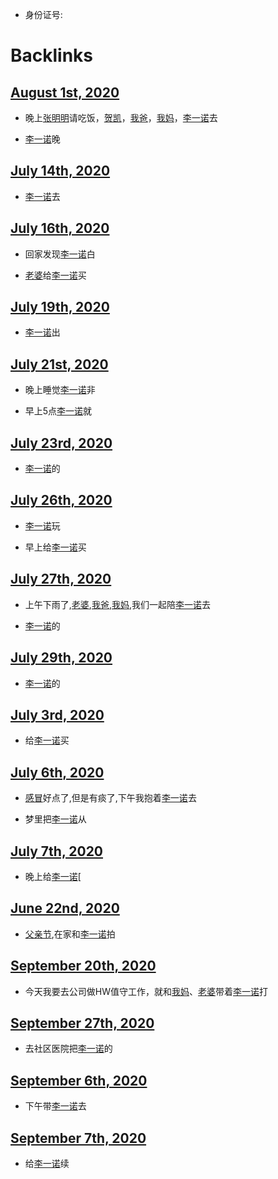 - 身份证号:

# Backlinks
## [August 1st, 2020](<August 1st, 2020.md>)
- 晚上[张明明](<张明明.md>)请吃饭，[贺凯](<贺凯.md>)，[我爸](<我爸.md>)，[我妈](<我妈.md>)，[李一诺](<李一诺.md>)去

- [李一诺](<李一诺.md>)晚

## [July 14th, 2020](<July 14th, 2020.md>)
- [李一诺](<李一诺.md>)去

## [July 16th, 2020](<July 16th, 2020.md>)
- 回家发现[李一诺](<李一诺.md>)白

- [老婆](<老婆.md>)给[李一诺](<李一诺.md>)买

## [July 19th, 2020](<July 19th, 2020.md>)
- [李一诺](<李一诺.md>)出

## [July 21st, 2020](<July 21st, 2020.md>)
- 晚上睡觉[李一诺](<李一诺.md>)非

- 早上5点[李一诺](<李一诺.md>)就

## [July 23rd, 2020](<July 23rd, 2020.md>)
- [李一诺](<李一诺.md>)的

## [July 26th, 2020](<July 26th, 2020.md>)
- [李一诺](<李一诺.md>)玩

- 早上给[李一诺](<李一诺.md>)买

## [July 27th, 2020](<July 27th, 2020.md>)
- 上午下雨了,[老婆](<老婆.md>),[我爸](<我爸.md>),[我妈](<我妈.md>),我们一起陪[李一诺](<李一诺.md>)去

- [李一诺](<李一诺.md>)的

## [July 29th, 2020](<July 29th, 2020.md>)
- [李一诺](<李一诺.md>)的

## [July 3rd, 2020](<July 3rd, 2020.md>)
- 给[李一诺](<李一诺.md>)买

## [July 6th, 2020](<July 6th, 2020.md>)
- [感冒](<感冒.md>)好点了,但是有痰了,下午我抱着[李一诺](<李一诺.md>)去

- 梦里把[李一诺](<李一诺.md>)从

## [July 7th, 2020](<July 7th, 2020.md>)
- 晚上给[李一诺](<李一诺.md>)[

## [June 22nd, 2020](<June 22nd, 2020.md>)
- [父亲节](<父亲节.md>),在家和[李一诺](<李一诺.md>)拍

## [September 20th, 2020](<September 20th, 2020.md>)
- 今天我要去公司做HW值守工作，就和[我妈](<我妈.md>)、[老婆](<老婆.md>)带着[李一诺](<李一诺.md>)打

## [September 27th, 2020](<September 27th, 2020.md>)
- 去社区医院把[李一诺](<李一诺.md>)的

## [September 6th, 2020](<September 6th, 2020.md>)
- 下午带[李一诺](<李一诺.md>)去

## [September 7th, 2020](<September 7th, 2020.md>)
- 给[李一诺](<李一诺.md>)续

